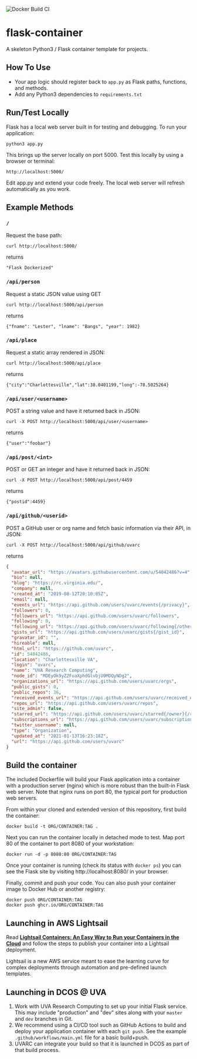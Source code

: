 ![Docker Build CI](https://github.com/uvarc/flask-container/workflows/Docker%20Build%20CI/badge.svg)

# flask-container

A skeleton Python3 / Flask container template for projects.

## How To Use

- Your app logic should register back to `app.py` as Flask paths, functions, and methods.
- Add any Python3 dependencies to `requirements.txt`

## Run/Test Locally

Flask has a local web server built in for testing and debugging. To run your application:

    python3 app.py

This brings up the server locally on port 5000. Test this locally by using a browser or terminal:

    http://localhost:5000/

Edit app.py and extend your code freely. The local web server will refresh automatically as you work.

## Example Methods 

### `/`

Request the base path:

    curl http://localhost:5000/

returns

    "Flask Dockerized"

### `/api/person`

Request a static JSON value using GET

    curl http://localhost:5000/api/person

returns

    {"fname": "Lester", "lname": "Bangs", "year": 1982}

### `/api/place`

Request a static array rendered in JSON:

    curl http://localhost:5000/api/place

returns

    {"city":"Charlottesville","lat":38.0401199,"long":-78.5025264}

### `/api/user/<username>`

POST a string value and have it returned back in JSON:

    curl -X POST http://localhost:5000/api/user/<username>

returns

    {"user":"foobar"}


### `/api/post/<int>`

POST or GET an integer and have it returned back in JSON:

    curl -X POST http://localhost:5000/api/post/4459

returns

    {"postid":4459}

### `/api/github/<userid>`

POST a GitHub user or org name and fetch basic information via their API, in JSON:

    curl -X POST http://localhost:5000/api/github/uvarc

returns

```json
{
  "avatar_url": "https://avatars.githubusercontent.com/u/54042486?v=4", 
  "bio": null, 
  "blog": "https://rc.virginia.edu/", 
  "company": null, 
  "created_at": "2019-08-12T20:10:05Z", 
  "email": null, 
  "events_url": "https://api.github.com/users/uvarc/events{/privacy}", 
  "followers": 0, 
  "followers_url": "https://api.github.com/users/uvarc/followers", 
  "following": 0, 
  "following_url": "https://api.github.com/users/uvarc/following{/other_user}", 
  "gists_url": "https://api.github.com/users/uvarc/gists{/gist_id}", 
  "gravatar_id": "", 
  "hireable": null, 
  "html_url": "https://github.com/uvarc", 
  "id": 54042486, 
  "location": "Charlottesville VA", 
  "login": "uvarc", 
  "name": "UVA Research Computing", 
  "node_id": "MDEyOk9yZ2FuaXphdGlvbjU0MDQyNDg2", 
  "organizations_url": "https://api.github.com/users/uvarc/orgs", 
  "public_gists": 0, 
  "public_repos": 36, 
  "received_events_url": "https://api.github.com/users/uvarc/received_events", 
  "repos_url": "https://api.github.com/users/uvarc/repos", 
  "site_admin": false, 
  "starred_url": "https://api.github.com/users/uvarc/starred{/owner}{/repo}", 
  "subscriptions_url": "https://api.github.com/users/uvarc/subscriptions", 
  "twitter_username": null, 
  "type": "Organization", 
  "updated_at": "2021-01-13T16:23:18Z", 
  "url": "https://api.github.com/users/uvarc"
}
```


## Build the container

The included Dockerfile will build your Flask application into a container with a production server (nginx)
which is more robust than the built-in Flask web server. Note that nginx runs on port 80, the typical port
for production web servers.

From within your cloned and extended version of this repository, first build the container:

```
docker build -t ORG/CONTAINER:TAG .
```

Next you can run the container locally in detached mode to test. Map port 80 of the container to port 8080 of your workstation:

```
docker run -d -p 8080:80 ORG/CONTAINER:TAG
```

Once your container is running (check its status with `docker ps`) you can see the Flask site by visiting http://localhost:8080/ in your browser.

Finally, commit and push your code. You can also push your container image to Docker Hub or another registry:

```
docker push ORG/CONTAINER:TAG
docker push ghcr.io/ORG/CONTAINER:TAG
```

## Launching in AWS Lightsail

Read [**Lightsail Containers: An Easy Way to Run your Containers in the Cloud**](https://aws.amazon.com/blogs/aws/lightsail-containers-an-easy-way-to-run-your-containers-in-the-cloud/) and follow the steps to publish your container into a Lightsail deployment.

Lightsail is a new AWS service meant to ease the learning curve for complex deployments through automation and pre-defined launch templates.


## Launching in DCOS @ UVA

1. Work with UVA Research Computing to set up your initial Flask service. This may include "production" and "dev" sites along with your `master` and `dev` branches in Git.
2. We recommend using a CI/CD tool such as GitHub Actions to build and deploy your application container with each `git push`. See the example `.github/workflows/main.yml` file for a basic build+push.
3. UVARC can integrate your build so that it is launched in DCOS as part of that build process.
